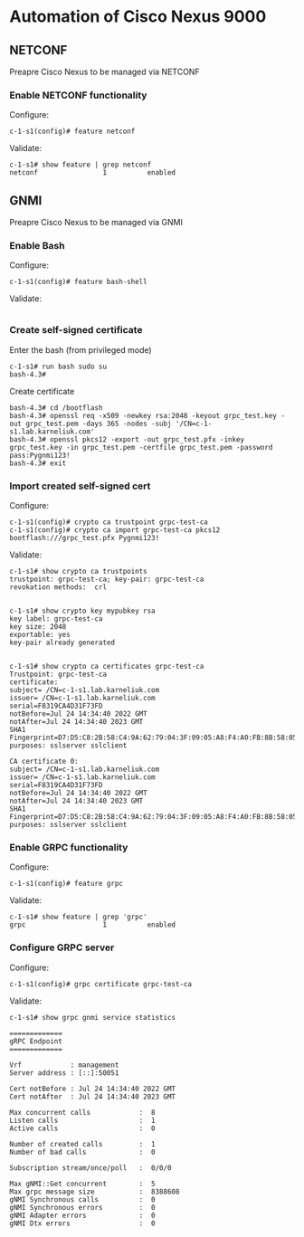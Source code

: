 # Automation of Cisco Nexus 9000

## NETCONF
Preapre Cisco Nexus to be managed via NETCONF

### Enable NETCONF functionality
Configure:
```
c-1-s1(config)# feature netconf
```

Validate:
```
c-1-s1# show feature | grep netconf
netconf                1          enabled 
```

## GNMI
Preapre Cisco Nexus to be managed via GNMI

### Enable Bash
Configure:
```
c-1-s1(config)# feature bash-shell 
```

Validate:
```
```

### Create self-signed certificate
Enter the bash (from privileged mode)
```
c-1-s1# run bash sudo su
bash-4.3# 
```

Create certificate
```
bash-4.3# cd /bootflash
bash-4.3# openssl req -x509 -newkey rsa:2048 -keyout grpc_test.key -out grpc_test.pem -days 365 -nodes -subj '/CN=c-1-s1.lab.karneliuk.com'
bash-4.3# openssl pkcs12 -export -out grpc_test.pfx -inkey grpc_test.key -in grpc_test.pem -certfile grpc_test.pem -password pass:Pygnmi123!
bash-4.3# exit
```

### Import created self-signed cert
Configure:
```
c-1-s1(config)# crypto ca trustpoint grpc-test-ca
c-1-s1(config)# crypto ca import grpc-test-ca pkcs12 bootflash:///grpc_test.pfx Pygnmi123!
```

Validate:
```
c-1-s1# show crypto ca trustpoints
trustpoint: grpc-test-ca; key-pair: grpc-test-ca
revokation methods:  crl


c-1-s1# show crypto key mypubkey rsa 
key label: grpc-test-ca
key size: 2048
exportable: yes
key-pair already generated


c-1-s1# show crypto ca certificates grpc-test-ca
Trustpoint: grpc-test-ca
certificate:
subject= /CN=c-1-s1.lab.karneliuk.com
issuer= /CN=c-1-s1.lab.karneliuk.com
serial=F8319CA4D31F73FD
notBefore=Jul 24 14:34:40 2022 GMT
notAfter=Jul 24 14:34:40 2023 GMT
SHA1 Fingerprint=D7:D5:C8:2B:58:C4:9A:62:79:04:3F:09:05:A8:F4:A0:FB:8B:58:05
purposes: sslserver sslclient 

CA certificate 0:
subject= /CN=c-1-s1.lab.karneliuk.com
issuer= /CN=c-1-s1.lab.karneliuk.com
serial=F8319CA4D31F73FD
notBefore=Jul 24 14:34:40 2022 GMT
notAfter=Jul 24 14:34:40 2023 GMT
SHA1 Fingerprint=D7:D5:C8:2B:58:C4:9A:62:79:04:3F:09:05:A8:F4:A0:FB:8B:58:05
purposes: sslserver sslclient 

```

### Enable GRPC functionality
Configure:
```
c-1-s1(config)# feature grpc
```

Validate:
```
c-1-s1# show feature | grep 'grpc'
grpc                   1          enabled 
```

### Configure GRPC server
Configure:
```
c-1-s1(config)# grpc certificate grpc-test-ca
```

Validate:
```
c-1-s1# show grpc gnmi service statistics 

=============
gRPC Endpoint
=============

Vrf            : management
Server address : [::]:50051

Cert notBefore : Jul 24 14:34:40 2022 GMT
Cert notAfter  : Jul 24 14:34:40 2023 GMT

Max concurrent calls            :  8
Listen calls                    :  1
Active calls                    :  0

Number of created calls         :  1
Number of bad calls             :  0

Subscription stream/once/poll   :  0/0/0

Max gNMI::Get concurrent        :  5
Max grpc message size           :  8388608
gNMI Synchronous calls          :  0
gNMI Synchronous errors         :  0
gNMI Adapter errors             :  0
gNMI Dtx errors                 :  0
```
